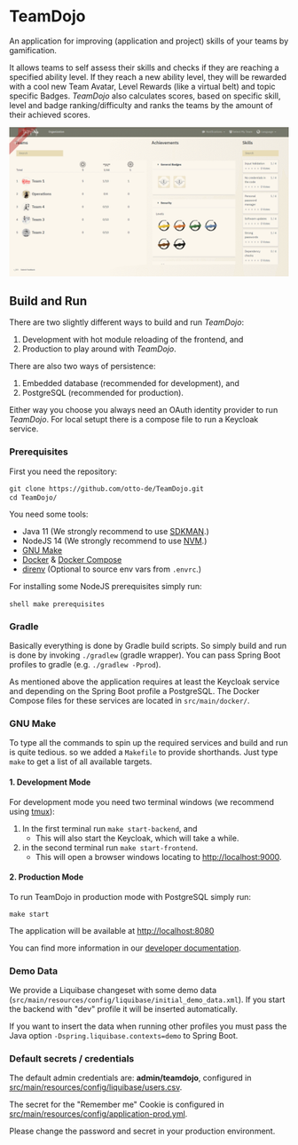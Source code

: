 # TeamDojo

An application for improving (application and project) skills of your teams by gamification.

It allows teams to self assess their skills and checks if they are reaching a specified ability level. If they reach a new ability level, they will be rewarded with a cool new Team Avatar, Level Rewards (like a virtual belt) and topic specific Badges. _TeamDojo_ also calculates scores, based on specific skill, level and badge ranking/difficulty and ranks the teams by the amount of their achieved scores.

![screencast](screencast.gif 'Screencast')

## Build and Run

There are two slightly different ways to build and run _TeamDojo_:

1. Development with hot module reloading of the frontend, and
2. Production to play around with _TeamDojo_.

There are also two ways of persistence:

1. Embedded database (recommended for development), and
2. PostgreSQL (recommended for production).

Either way you choose you always need an OAuth identity provider to run _TeamDojo_. For local setupt there is a compose file to run a Keycloak service.

### Prerequisites

First you need the repository:

```shell
git clone https://github.com/otto-de/TeamDojo.git
cd TeamDojo/
```

You need some tools:

- Java 11 (We strongly recommend to use [SDKMAN](https://sdkman.io/install).)
- NodeJS 14 (We strongly recommend to use [NVM](https://github.com/nvm-sh/nvm).)
- [GNU Make](https://www.gnu.org/software/make/manual/make.html)
- [Docker](https://docs.docker.com/get-docker/) & [Docker Compose](https://docs.docker.com/compose/install/)
- [direnv](https://direnv.net/) (Optional to source env vars from `.envrc`.)

For installing some NodeJS prerequisites simply run:

`shell make prerequisites `

### Gradle

Basically everything is done by Gradle build scripts. So simply build and run is done by invoking `./gradlew` (gradle wrapper). You can pass Spring Boot profiles to gradle (e.g. `./gradlew -Pprod`).

As mentioned above the application requires at least the Keycloak service and depending on the Spring Boot profile a PostgreSQL. The Docker Compose files for these services are located in `src/main/docker/`.

### GNU Make

To type all the commands to spin up the required services and build and run is quite tedious. so we added a `Makefile` to provide shorthands. Just type `make` to get a list of all available targets.

#### 1. Development Mode

For development mode you need two terminal windows (we recommend using [tmux](https://github.com/tmux/tmux/wiki)):

1. In the first terminal run `make start-backend`, and
   - This will also start the Keycloak, which will take a while.
2. in the second terminal run `make start-frontend`.
   - This will open a browser windows locating to <http://localhost:9000>.

#### 2. Production Mode

To run TeamDojo in production mode with PostgreSQL simply run:

```shell
make start
```

The application will be available at <http://localhost:8080>

You can find more information in our [developer documentation](docs/Development.md).

### Demo Data

We provide a Liquibase changeset with some demo data (`src/main/resources/config/liquibase/initial_demo_data.xml`). If you start the backend with "dev" profile it will be inserted automatically.

If you want to insert the data when running other profiles you must pass the Java option `-Dspring.liquibase.contexts=demo` to Spring Boot.

### Default secrets / credentials

The default admin credentials are: **admin/teamdojo**, configured in [src/main/resources/config/liquibase/users.csv](src/main/resources/config/liquibase/users.csv).

The secret for the "Remember me" Cookie is configured in [src/main/resources/config/application-prod.yml](src/main/resources/config/application-prod.yml).

Please change the password and secret in your production environment.
